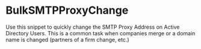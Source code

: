 # BulkSMTPProxyChange
Use this snippet to quickly change the SMTP Proxy Address on Active Directory Users. This is a common task when companies merge or a domain name is changed (partners of a firm change, etc.) 
